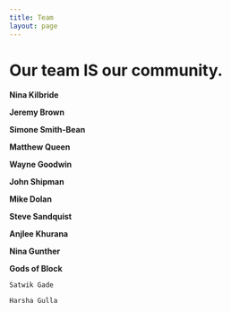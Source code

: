 ```yaml
---
title: Team
layout: page
---
```


# Our team IS our community.


**Nina Kilbride**

**Jeremy Brown**

**Simone Smith-Bean**

**Matthew Queen**

**Wayne Goodwin**

**John Shipman**

**Mike Dolan**

**Steve Sandquist**

**Anjlee Khurana**

**Nina Gunther**

**Gods of Block**

	Satwik Gade
	
	Harsha Gulla
